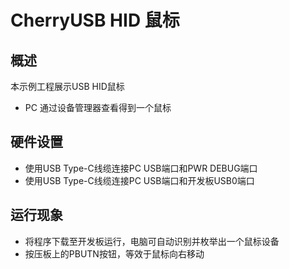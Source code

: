 # CherryUSB HID 鼠标

## 概述

本示例工程展示USB HID鼠标

- PC 通过设备管理器查看得到一个鼠标

## 硬件设置

- 使用USB Type-C线缆连接PC USB端口和PWR DEBUG端口
- 使用USB Type-C线缆连接PC USB端口和开发板USB0端口

## 运行现象

- 将程序下载至开发板运行，电脑可自动识别并枚举出一个鼠标设备
- 按压板上的PBUTN按钮，等效于鼠标向右移动

